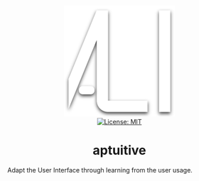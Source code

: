 <p align="center">
    <img src="https://raw.githubusercontent.com/plurid/aptuitive/master/about/identity/aptuitive-logo.png" height="250px">
    <br />
    <a target="_blank" href="https://github.com/plurid/aptuitive/blob/master/LICENSE">
        <img src="https://img.shields.io/badge/license-MIT-blue.svg?colorB=1380C3&style=for-the-badge" alt="License: MIT">
    </a>
</p>


<h1 align="center">
    aptuitive
</h1>


Adapt the User Interface through learning from the user usage.
